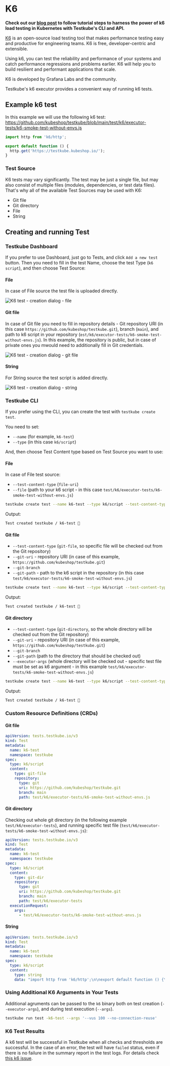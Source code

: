 # K6

**Check out our [blog post](https://kubeshop.io/blog/load-testing-in-kubernetes-with-k6-and-testkube) to follow tutorial steps to harness the power of k6 load testing in Kubernetes with Testkube's CLI and API.**

[K6](https://k6.io/docs/) is an open-source load testing tool that makes performance testing easy and productive for engineering teams. K6 is free, developer-centric and extensible.

Using k6, you can test the reliability and performance of your systems and catch performance regressions and problems earlier. K6 will help you to build resilient and performant applications that scale.

K6 is developed by Grafana Labs and the community.

Testkube's k6 executor provides a convenient way of running k6 tests.

## Example k6 test
In this example we will use the following k6 test:
https://github.com/kubeshop/testkube/blob/main/test/k6/executor-tests/k6-smoke-test-without-envs.js

```js
import http from 'k6/http';

export default function () {
  http.get('https://testkube.kubeshop.io/');
}
```

### Test Source
K6 tests may vary significantly. The test may be just a single file, but may also consist of multiple files (modules, dependencies, or test data files). That's why all of the available Test Sources may be used with K6:
- Git file
- Git directory
- File
- String

## Creating and running Test
### Testkube Dashboard
If you prefer to use Dashboard, just go to Tests, and click `Add a new test` button. Then you need to fill in the test Name, choose the test Type (`k6 script`), and then choose Test Source:

#### File
In case of File source the test file is uploaded directly.

![K6 test - creation dialog - file](../img/dashboard-k6-create-test-file.png)

#### Git file
In case of Git file you need to fill in repository details - Git repository URI (in this case `https://github.com/kubeshop/testkube.git`), branch (`main`), and path to k6 script in your repository (`est/k6/executor-tests/k6-smoke-test-without-envs.js`). In this example, the repository is public, but in case of private ones you mwould need to additionally fill in Git credentials.

![K6 test - creation dialog - git file](../img/dashboard-k6-create-test-git-file.png)

#### String

For String source the test script is added directly.

![K6 test - creation dialog - string](../img/dashboard-k6-create-test-string.png)

### Testkube CLI
If you prefer using the CLI, you can create the test with `testkube create test`.

You need to set:
- `--name` (for example, `k6-test`)
- `--type` (in this case `k6/script`)

And, then choose Test Content type based on Test Source you want to use:

#### File
In case of File test source:
- `--test-content-type` (`file-uri`)
- `--file` (path to your k6 script - in this case `test/k6/executor-tests/k6-smoke-test-without-envs.js`)


```sh
testkube create test --name k6-test --type k6/script --test-content-type file-uri --file test/k6/executor-tests/k6-smoke-test-without-envs.js
```
Output:
```sh
Test created testkube / k6-test 🥇
```

#### Git file
- `--test-content-type` (`git-file`, so specific file will be checked out from the Git repository)
- `--git-uri` - repository URI (in case of this example, `https://github.com/kubeshop/testkube.git`)
- `--git-branch`
- `--git-path` - path to the k6 script in the repository (in this case `test/k6/executor-tests/k6-smoke-test-without-envs.js`)

```sh
testkube create test --name k6-test --type k6/script --test-content-type git-file --git-uri https://github.com/kubeshop/testkube.git --git-branch main --git-path test/k6/executor-tests/k6-smoke-test-without-envs.js
```
Output:
```sh
Test created testkube / k6-test 🥇
```

#### Git directory
- `--test-content-type` (`git-directory`, so the whole directory will be checked out from the Git repository)
- `--git-uri` - repository URI (in case of this example, `https://github.com/kubeshop/testkube.git`)
- `--git-branch`
- `--git-path` (path to the directory that should be checked out)
- `--executor-args` (whole directory will be checked out - specific test file must be set as k6 argument - in this example `test/k6/executor-tests/k6-smoke-test-without-envs.js`)

```sh
testkube create test --name k6-test --type k6/script --test-content-type git-dir --git-uri https://github.com/kubeshop/testkube.git --git-branch main --git-path test/k6/executor-tests --executor-args test/k6/executor-tests/k6-smoke-test-without-envs.js
```
Output:
```sh
Test created testkube / k6-test 🥇
```

### Custom Resource Definitions (CRDs)
#### Git file
```yaml
apiVersion: tests.testkube.io/v3
kind: Test
metadata:
  name: k6-test
  namespace: testkube
spec:
  type: k6/script
  content:
    type: git-file
    repository:
      type: git
      uri: https://github.com/kubeshop/testkube.git
      branch: main
      path: test/k6/executor-tests/k6-smoke-test-without-envs.js
```

#### Git directory
Checking out whole git directory (in the following example `test/k6/executor-tests`), and running specific test file (`test/k6/executor-tests/k6-smoke-test-without-envs.js`):

```yaml
apiVersion: tests.testkube.io/v3
kind: Test
metadata:
  name: k6-test
  namespace: testkube
spec:
  type: k6/script
  content:
    type: git-dir
    repository:
      type: git
      uri: https://github.com/kubeshop/testkube.git
      branch: main
      path: test/k6/executor-tests
  executionRequest:
    args:
      - test/k6/executor-tests/k6-smoke-test-without-envs.js
```


#### String
```yaml
apiVersion: tests.testkube.io/v3
kind: Test
metadata:
  name: k6-test
  namespace: testkube
spec:
  type: k6/script
  content:
    type: string
    data: "import http from 'k6/http';\n\nexport default function () {\n  http.get('https://testkube.kubeshop.io/');\n}"
```


### **Using Additional K6 Arguments in Your Tests**
Additional agruments can be passed to the `k6` binary both on test creation (`--executor-args`), and during test execution (`--args`).


```bash
testkube run test -k6-test --args '--vus 100 --no-connection-reuse'
```

### **K6 Test Results**

A k6 test will be successful in Testkube when all checks and thresholds are successful. In the case of an error, the test will have `failed` status, even if there is no failure in the summary report in the test logs. For details check [this k6 issue](https://github.com/grafana/k6/issues/1680).
